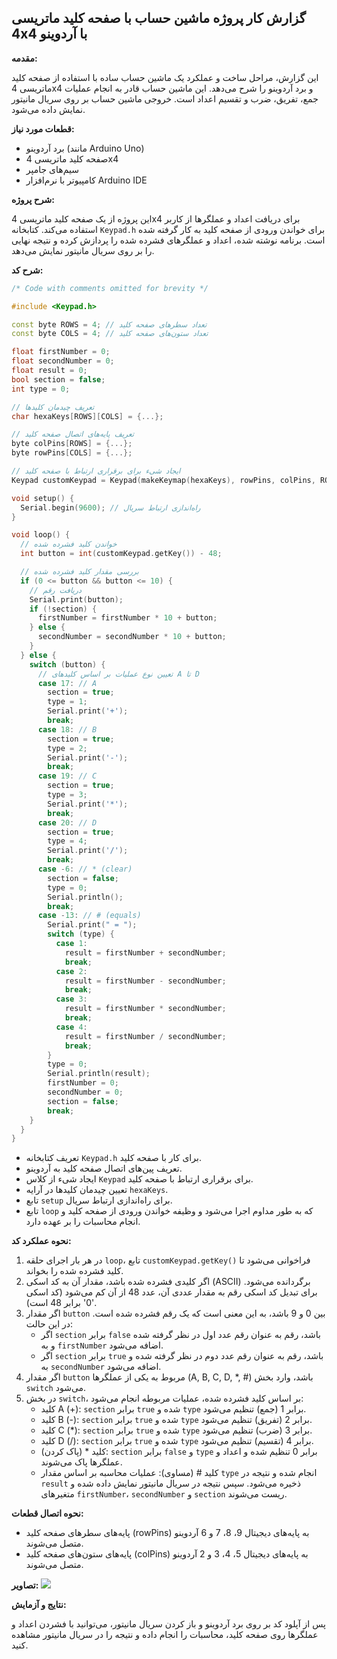 ## گزارش کار پروژه ماشین حساب با صفحه کلید ماتریسی 4x4 با آردوینو

**مقدمه:**

این گزارش، مراحل ساخت و عملکرد یک ماشین حساب ساده با استفاده از صفحه کلید ماتریسی 4x4 و برد آردوینو را شرح می‌دهد. این ماشین حساب قادر به انجام عملیات جمع، تفریق، ضرب و تقسیم اعداد است. خروجی ماشین حساب بر روی سریال مانیتور نمایش داده می‌شود.

**قطعات مورد نیاز:**

*   برد آردوینو (مانند Arduino Uno)
*   صفحه کلید ماتریسی 4x4
*   سیم‌های جامپر
*   کامپیوتر با نرم‌افزار Arduino IDE

**شرح پروژه:**

این پروژه از یک صفحه کلید ماتریسی 4x4 برای دریافت اعداد و عملگرها از کاربر استفاده می‌کند. کتابخانه `Keypad.h` برای خواندن ورودی از صفحه کلید به کار گرفته شده است. برنامه نوشته شده، اعداد و عملگرهای فشرده شده را پردازش کرده و نتیجه نهایی را بر روی سریال مانیتور نمایش می‌دهد.

**شرح کد:**

```cpp
/* Code with comments omitted for brevity */

#include <Keypad.h>

const byte ROWS = 4; // تعداد سطرهای صفحه کلید
const byte COLS = 4; // تعداد ستون‌های صفحه کلید

float firstNumber = 0;
float secondNumber = 0;
float result = 0;
bool section = false;
int type = 0;

// تعریف چیدمان کلیدها
char hexaKeys[ROWS][COLS] = {...};

// تعریف پایه‌های اتصال صفحه کلید
byte colPins[ROWS] = {...};
byte rowPins[COLS] = {...};

// ایجاد شیء برای برقراری ارتباط با صفحه کلید
Keypad customKeypad = Keypad(makeKeymap(hexaKeys), rowPins, colPins, ROWS, COLS);

void setup() {
  Serial.begin(9600); // راه‌اندازی ارتباط سریال
}

void loop() {
  // خواندن کلید فشرده شده
  int button = int(customKeypad.getKey()) - 48;

  // بررسی مقدار کلید فشرده شده
  if (0 <= button && button <= 10) {
    // دریافت رقم
    Serial.print(button);
    if (!section) {
      firstNumber = firstNumber * 10 + button;
    } else {
      secondNumber = secondNumber * 10 + button;
    }
  } else {
    switch (button) {
      // تعیین نوع عملیات بر اساس کلیدهای A تا D
      case 17: // A
        section = true;
        type = 1;
        Serial.print('+');
        break;
      case 18: // B
        section = true;
        type = 2;
        Serial.print('-');
        break;
      case 19: // C
        section = true;
        type = 3;
        Serial.print('*');
        break;
      case 20: // D
        section = true;
        type = 4;
        Serial.print('/');
        break;
      case -6: // * (clear)
        section = false;
        type = 0;
        Serial.println();
        break;
      case -13: // # (equals)
        Serial.print(" = ");
        switch (type) {
          case 1:
            result = firstNumber + secondNumber;
            break;
          case 2:
            result = firstNumber - secondNumber;
            break;
          case 3:
            result = firstNumber * secondNumber;
            break;
          case 4:
            result = firstNumber / secondNumber;
            break;
        }
        type = 0;
        Serial.println(result);
        firstNumber = 0;
        secondNumber = 0;
        section = false;
        break;
    }
  }
}
```

*   تعریف کتابخانه `Keypad.h` برای کار با صفحه کلید.
*   تعریف پین‌های اتصال صفحه کلید به آردوینو.
*   ایجاد شیء از کلاس `Keypad` برای برقراری ارتباط با صفحه کلید.
*   تعیین چیدمان کلیدها در آرایه `hexaKeys`.
*   تابع `setup` برای راه‌اندازی ارتباط سریال.
*   تابع `loop` که به طور مداوم اجرا می‌شود و وظیفه خواندن ورودی از صفحه کلید و انجام محاسبات را بر عهده دارد.

**نحوه عملکرد کد:**

1.  در هر بار اجرای حلقه `loop`، تابع `customKeypad.getKey()` فراخوانی می‌شود تا کلید فشرده شده را بخواند.
2.  اگر کلیدی فشرده شده باشد، مقدار آن به کد اسکی (ASCII) برگردانده می‌شود. برای تبدیل کد اسکی رقم به مقدار عددی آن، عدد 48 از آن کم می‌شود (کد اسکی '0' برابر 48 است).
3.  اگر مقدار `button` بین 0 و 9 باشد، به این معنی است که یک رقم فشرده شده است. در این حالت:
    *   اگر `section` برابر `false` باشد، رقم به عنوان رقم عدد اول در نظر گرفته شده و به `firstNumber` اضافه می‌شود.
    *   اگر `section` برابر `true` باشد، رقم به عنوان رقم عدد دوم در نظر گرفته شده و به `secondNumber` اضافه می‌شود.
4.  اگر مقدار `button` مربوط به یکی از عملگرها (A, B, C, D, \*, #) باشد، وارد بخش `switch` می‌شود.
5.  در بخش `switch`، بر اساس کلید فشرده شده، عملیات مربوطه انجام می‌شود:
    *   کلید A (+): `section` برابر `true` شده و `type` برابر 1 (جمع) تنظیم می‌شود.
    *   کلید B (-): `section` برابر `true` شده و `type` برابر 2 (تفریق) تنظیم می‌شود.
    *   کلید C (\*): `section` برابر `true` شده و `type` برابر 3 (ضرب) تنظیم می‌شود.
    *   کلید D (/): `section` برابر `true` شده و `type` برابر 4 (تقسیم) تنظیم می‌شود.
    *   کلید \* (پاک کردن): `section` برابر `false` و `type` برابر 0 تنظیم شده و اعداد و عملگرها پاک می‌شوند.
    *   کلید # (مساوی): عملیات محاسبه بر اساس مقدار `type` انجام شده و نتیجه در `result` ذخیره می‌شود. سپس نتیجه در سریال مانیتور نمایش داده شده و متغیرهای `firstNumber`، `secondNumber` و `section` ریست می‌شوند.

**نحوه اتصال قطعات:**

*   پایه‌های سطرهای صفحه کلید (rowPins) به پایه‌های دیجیتال 9، 8، 7 و 6 آردوینو متصل می‌شوند.
*   پایه‌های ستون‌های صفحه کلید (colPins) به پایه‌های دیجیتال 5، 4، 3 و 2 آردوینو متصل می‌شوند.

**تصاویر:**
![](https://github.com/vahidseyyedi/microProcessor/blob/main/07%20Laboratory/L_Report_08/src/Untitled%20Sketch%202_bb.jpg)

**نتایج و آزمایش:**

پس از آپلود کد بر روی برد آردوینو و باز کردن سریال مانیتور، می‌توانید با فشردن اعداد و عملگرها روی صفحه کلید، محاسبات را انجام داده و نتیجه را در سریال مانیتور مشاهده کنید.

